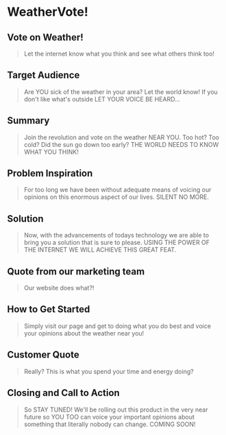 # WeatherVote! #

<!-- 
> This material was originally posted [here](http://www.quora.com/What-is-Amazons-approach-to-product-development-and-product-management). It is reproduced here for posterities sake.

There is an approach called "working backwards" that is widely used at Amazon. They work backwards from the customer, rather than starting with an idea for a product and trying to bolt customers onto it. While working backwards can be applied to any specific product decision, using this approach is especially important when developing new products or features.

For new initiatives a product manager typically starts by writing an internal press release announcing the finished product. The target audience for the press release is the new/updated product's customers, which can be retail customers or internal users of a tool or technology. Internal press releases are centered around the customer problem, how current solutions (internal or external) fail, and how the new product will blow away existing solutions.

If the benefits listed don't sound very interesting or exciting to customers, then perhaps they're not (and shouldn't be built). Instead, the product manager should keep iterating on the press release until they've come up with benefits that actually sound like benefits. Iterating on a press release is a lot less expensive than iterating on the product itself (and quicker!).

If the press release is more than a page and a half, it is probably too long. Keep it simple. 3-4 sentences for most paragraphs. Cut out the fat. Don't make it into a spec. You can accompany the press release with a FAQ that answers all of the other business or execution questions so the press release can stay focused on what the customer gets. My rule of thumb is that if the press release is hard to write, then the product is probably going to suck. Keep working at it until the outline for each paragraph flows. 

Oh, and I also like to write press-releases in what I call "Oprah-speak" for mainstream consumer products. Imagine you're sitting on Oprah's couch and have just explained the product to her, and then you listen as she explains it to her audience. That's "Oprah-speak", not "Geek-speak".

Once the project moves into development, the press release can be used as a touchstone; a guiding light. The product team can ask themselves, "Are we building what is in the press release?" If they find they're spending time building things that aren't in the press release (overbuilding), they need to ask themselves why. This keeps product development focused on achieving the customer benefits and not building extraneous stuff that takes longer to build, takes resources to maintain, and doesn't provide real customer benefit (at least not enough to warrant inclusion in the press release).
 -->
 
## Vote on Weather! ##
  > Let the internet know what you think and see what others think too!

## Target Audience ##
  > Are YOU sick of the weather in your area? Let the world know! If you don't like what's outside LET YOUR VOICE BE HEARD...

## Summary ##
  > Join the revolution and vote on the weather NEAR YOU. Too hot? Too cold? Did the sun go down too early? THE WORLD NEEDS TO KNOW WHAT YOU THINK!

## Problem Inspiration ##
  > For too long we have been without adequate means of voicing our opinions on this enormous aspect of our lives. SILENT NO MORE. 

## Solution ##
  > Now, with the advancements of todays technology we are able to bring you a solution that is sure to please. USING THE POWER OF THE INTERNET WE WILL ACHIEVE THIS GREAT FEAT.

## Quote from our marketing team ##
  > Our website does what?!

## How to Get Started ##
  > Simply visit our page and get to doing what you do best and voice your opinions about the weather near you!

## Customer Quote ##
  > Really? This is what you spend your time and energy doing?

## Closing and Call to Action ##
  > So STAY TUNED! We'll be rolling out this product in the very near future so YOU TOO can voice your important opinions about something that literally nobody can change. COMING SOON!
